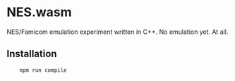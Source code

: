 # NES.wasm

NES/Famicom emulation experiment written in C++. No emulation yet. At all.

## Installation

```sh
    npm run compile
```